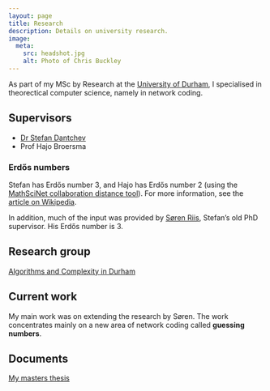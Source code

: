 ```yaml
---
layout: page
title: Research
description: Details on university research.
image:
  meta:
    src: headshot.jpg
    alt: Photo of Chris Buckley
---
```


As part of my MSc by Research at the [University of Durham](https://www.dur.ac.uk/), I specialised in theorectical computer science, namely in network coding.

## Supervisors

* [Dr Stefan Dantchev](https://www.dur.ac.uk/computer.science/staff/profile/?id=2378)
* Prof Hajo Broersma

### Erdős numbers

Stefan has Erdős number 3, and Hajo has Erdős number 2 (using the [MathSciNet collaboration distance tool](https://mathscinet.ams.org/mathscinet/collaborationDistance.html)). For more information, see the [article on Wikipedia](https://en.wikipedia.org/wiki/Erd%C5%91s_number).

In addition, much of the input was provided by [Søren Riis](http://www.eecs.qmul.ac.uk/~smriis/), Stefan’s old PhD supervisor. His Erdős number is 3.

## Research group

[Algorithms and Complexity in Durham](https://www.dur.ac.uk/computer.science/research/acid/)

## Current work

My main work was on extending the research by Søren. The work concentrates mainly on a new area of network coding called **guessing numbers**.

## Documents

[My masters thesis](/research/thesis.pdf)
